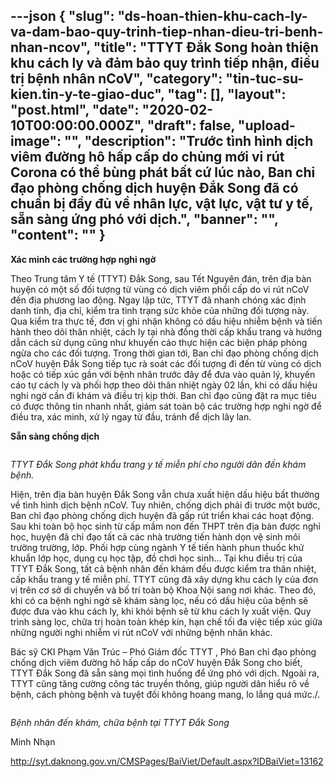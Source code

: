 ---json
{
    "slug": "ds-hoan-thien-khu-cach-ly-va-dam-bao-quy-trinh-tiep-nhan-dieu-tri-benh-nhan-ncov",
    "title": "TTYT Đắk Song hoàn thiện khu cách ly và đảm bảo quy trình tiếp nhận, điều trị bệnh nhân nCoV",
    "category": "tin-tuc-su-kien.tin-y-te-giao-duc",
    "tag": [],
    "layout": "post.html",
    "date": "2020-02-10T00:00:00.000Z",
    "draft": false,
    "upload-image": "",
    "description": "Trước tình hình dịch viêm đường hô hấp cấp do chủng mới vi rút Corona có thể bùng phát bất cứ lúc nào, Ban chỉ đạo phòng chống dịch huyện Đắk Song đã có chuẩn bị đầy đủ về nhân lực, vật lực, vật tư y tế, sẵn sàng ứng phó với dịch.",
    "banner": "",
    "__content__": ""
}
---
<p><strong>X&aacute;c minh c&aacute;c trường hợp nghi ngờ</strong></p>

<p>Theo Trung t&acirc;m Y tế (TTYT) Đắk Song, sau Tết Nguy&ecirc;n đ&aacute;n, tr&ecirc;n địa b&agrave;n huyện c&oacute; một số đối tượng từ v&ugrave;ng c&oacute; dịch vi&ecirc;m phổi cấp do vi r&uacute;t nCoV đến địa phương lao động. Ngay lập tức, TTYT đ&atilde; nhanh ch&oacute;ng x&aacute;c định danh t&iacute;nh, địa chỉ, kiểm tra t&igrave;nh trạng sức khỏe của những đối tượng n&agrave;y. Qua kiểm tra thực tế, đơn vị ghi nhận kh&ocirc;ng c&oacute; dấu hiệu nhiễm bệnh v&agrave; tiến h&agrave;nh theo d&otilde;i th&acirc;n nhiệt, c&aacute;ch ly tại nh&agrave; đồng thời cấp khẩu trang v&agrave; hướng dẫn c&aacute;ch sử dụng cũng như khuyến c&aacute;o thực hiện c&aacute;c biện ph&aacute;p ph&ograve;ng ngừa cho c&aacute;c đối tượng. Trong thời gian tới, Ban chỉ đạo ph&ograve;ng chống dịch nCoV huyện Đắk Song tiếp tục r&agrave; so&aacute;t c&aacute;c đối tượng đi đến từ v&ugrave;ng c&oacute; dịch hoặc c&oacute; tiếp x&uacute;c gần với bệnh nh&acirc;n trước đ&acirc;y để đưa v&agrave;o quản l&yacute;, khuyến c&aacute;o tự c&aacute;ch ly v&agrave; phối hợp theo d&otilde;i th&acirc;n nhiệt ng&agrave;y 02 lần, khi c&oacute; dấu hiệu nghi ngờ cần đi kh&aacute;m v&agrave; điều trị kịp thời. Ban chỉ đạo cũng đặt ra mục ti&ecirc;u c&oacute; được th&ocirc;ng tin nhanh nhất, gi&aacute;m s&aacute;t to&agrave;n bộ c&aacute;c trường hợp nghi ngờ để điều tra, x&aacute;c minh, xử l&yacute; ngay từ đầu, tr&aacute;nh để dịch l&acirc;y lan.</p>

<p><strong>Sẵn s&agrave;ng chống dịch</strong></p>

<p><img alt="" src="http://syt.daknong.gov.vn/Uploaded/image/Quy%20I%20-%202020/078.jpg" /></p>

<p><em>TTYT Đắk Song ph&aacute;t khẩu trang y tế miễn ph&iacute; cho người d&acirc;n đến kh&aacute;m bệnh.</em></p>

<p>Hiện, tr&ecirc;n địa b&agrave;n huyện Đắk Song vẫn chưa xuất hiện dấu hiệu bất thường về t&igrave;nh h&igrave;nh dịch bệnh nCoV. Tuy nhi&ecirc;n, chống dịch phải đi trước một bước, Ban chỉ đạo ph&ograve;ng chống dịch huyện đ&atilde; gấp r&uacute;t triển khai c&aacute;c hoạt động. Sau khi to&agrave;n bộ học sinh từ cấp mầm non đến THPT tr&ecirc;n địa b&agrave;n được nghỉ học, huyện đ&atilde; chỉ đạo tất cả c&aacute;c nh&agrave; trường tiến h&agrave;nh dọn vệ sinh m&ocirc;i trường trường, lớp. Phối hợp c&ugrave;ng ng&agrave;nh Y tế tiến h&agrave;nh phun thuốc khử khuẩn lớp học, dụng cụ học tập, đồ chơi học sinh&hellip; Tại khu điều trị của TTYT Đắk Song, tất cả bệnh nh&acirc;n đến kh&aacute;m đều được kiểm tra th&acirc;n nhiệt, cấp khẩu trang y tế miễn ph&iacute;. TTYT cũng đ&atilde; x&acirc;y dựng khu c&aacute;ch ly của đơn vị tr&ecirc;n cơ sở di chuyển v&agrave; bố tr&iacute; to&agrave;n bộ Khoa Nội sang nơi kh&aacute;c. Theo đ&oacute;, khi c&oacute; ca bệnh nghi ngờ sẽ kh&aacute;m s&agrave;ng lọc, nếu c&oacute; dấu hiệu của bệnh sẽ được đưa v&agrave;o khu c&aacute;ch ly, khi khỏi bệnh sẽ từ khu c&aacute;ch ly xuất viện. Quy tr&igrave;nh s&agrave;ng lọc, chữa trị ho&agrave;n to&agrave;n kh&eacute;p k&iacute;n, hạn chế tối đa việc tiếp x&uacute;c giữa những người nghi nhiễm vi r&uacute;t nCoV với những bệnh nh&acirc;n kh&aacute;c.</p>

<p>B&aacute;c sỹ CKI Phạm Văn Tr&uacute;c &ndash; Ph&oacute; Gi&aacute;m đốc TTYT , Ph&oacute; Ban chỉ đạo ph&ograve;ng chống dịch vi&ecirc;m đường h&ocirc; hấp cấp do nCoV huyện Đắk Song cho biết, TTYT Đắk Song đ&atilde; sẵn s&agrave;ng mọi t&igrave;nh huống để ứng ph&oacute; với dịch. Ngo&agrave;i ra, TTYT cũng tăng cường c&ocirc;ng t&aacute;c truyền th&ocirc;ng, gi&uacute;p người d&acirc;n hiểu r&otilde; về bệnh, c&aacute;ch ph&ograve;ng bệnh v&agrave; tuyệt đối kh&ocirc;ng hoang mang, lo lắng qu&aacute; mức./.</p>

<p><img alt="" src="http://syt.daknong.gov.vn/Uploaded/image/Quy%20I%20-%202020/079.jpg" /></p>

<p><em>Bệnh nh&acirc;n đến kh&aacute;m, chữa bệnh tại TTYT Đắk Song</em></p>

<p>Minh Nhạn</p>

<p><a href="http://syt.daknong.gov.vn/CMSPages/BaiViet/Default.aspx?IDBaiViet=13162">http://syt.daknong.gov.vn/CMSPages/BaiViet/Default.aspx?IDBaiViet=13162</a></p>

